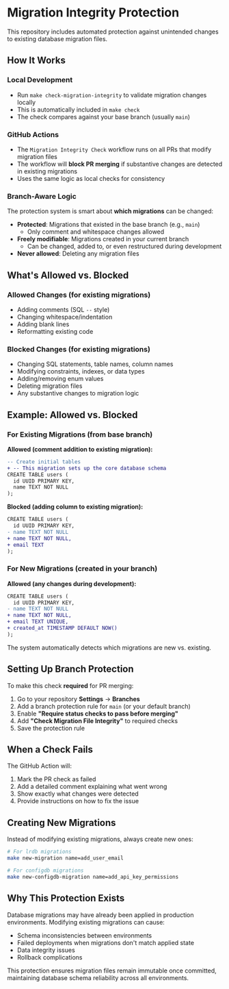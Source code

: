 # Migration Integrity Protection

This repository includes automated protection against unintended changes to existing database migration files.

## How It Works

### Local Development
- Run `make check-migration-integrity` to validate migration changes locally
- This is automatically included in `make check`
- The check compares against your base branch (usually `main`)

### GitHub Actions
- The `Migration Integrity Check` workflow runs on all PRs that modify migration files
- The workflow will **block PR merging** if substantive changes are detected in existing migrations
- Uses the same logic as local checks for consistency

### Branch-Aware Logic
The protection system is smart about **which migrations** can be changed:

- **Protected**: Migrations that existed in the base branch (e.g., `main`)
  - Only comment and whitespace changes allowed
- **Freely modifiable**: Migrations created in your current branch  
  - Can be changed, added to, or even restructured during development
- **Never allowed**: Deleting any migration files

## What's Allowed vs. Blocked

### Allowed Changes (for existing migrations)
- Adding comments (SQL `--` style)
- Changing whitespace/indentation
- Adding blank lines
- Reformatting existing code

### Blocked Changes (for existing migrations)
- Changing SQL statements, table names, column names
- Modifying constraints, indexes, or data types  
- Adding/removing enum values
- Deleting migration files
- Any substantive changes to migration logic

## Example: Allowed vs. Blocked

### For Existing Migrations (from base branch)

**Allowed (comment addition to existing migration):**
```diff
-- Create initial tables
+ -- This migration sets up the core database schema
CREATE TABLE users (
  id UUID PRIMARY KEY,
  name TEXT NOT NULL
);
```

**Blocked (adding column to existing migration):**
```diff
CREATE TABLE users (
  id UUID PRIMARY KEY,
- name TEXT NOT NULL
+ name TEXT NOT NULL,
+ email TEXT
);
```

### For New Migrations (created in your branch)

**Allowed (any changes during development):**
```diff
CREATE TABLE users (
  id UUID PRIMARY KEY,
- name TEXT NOT NULL
+ name TEXT NOT NULL,
+ email TEXT UNIQUE,
+ created_at TIMESTAMP DEFAULT NOW()
);
```

The system automatically detects which migrations are new vs. existing.

## Setting Up Branch Protection

To make this check **required** for PR merging:

1. Go to your repository **Settings** → **Branches**
2. Add a branch protection rule for `main` (or your default branch)
3. Enable **"Require status checks to pass before merging"**
4. Add **"Check Migration File Integrity"** to required checks
5. Save the protection rule

## When a Check Fails

The GitHub Action will:
1. Mark the PR check as failed
2. Add a detailed comment explaining what went wrong
3. Show exactly what changes were detected
4. Provide instructions on how to fix the issue

## Creating New Migrations

Instead of modifying existing migrations, always create new ones:

```bash
# For lrdb migrations
make new-migration name=add_user_email

# For configdb migrations  
make new-configdb-migration name=add_api_key_permissions
```

## Why This Protection Exists

Database migrations may have already been applied in production environments. Modifying existing migrations can cause:
- Schema inconsistencies between environments
- Failed deployments when migrations don't match applied state
- Data integrity issues
- Rollback complications

This protection ensures migration files remain immutable once committed, maintaining database schema reliability across all environments.